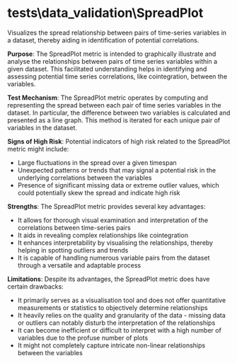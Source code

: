 # tests\data_validation\SpreadPlot

Visualizes the spread relationship between pairs of time-series variables in a dataset, thereby aiding in
identification of potential correlations.

**Purpose**:
The SpreadPlot metric is intended to graphically illustrate and analyse the relationships between pairs of time
series variables within a given dataset. This facilitated understanding helps in identifying and assessing
potential time series correlations, like cointegration, between the variables.

**Test Mechanism**:
The SpreadPlot metric operates by computing and representing the spread between each pair of time series variables
in the dataset. In particular, the difference between two variables is calculated and presented as a line graph.
This method is iterated for each unique pair of variables in the dataset.

**Signs of High Risk**:
Potential indicators of high risk related to the SpreadPlot metric might include:

- Large fluctuations in the spread over a given timespan
- Unexpected patterns or trends that may signal a potential risk in the underlying correlations between the
variables
- Presence of significant missing data or extreme outlier values, which could potentially skew the spread and
indicate high risk

**Strengths**:
The SpreadPlot metric provides several key advantages:

- It allows for thorough visual examination and interpretation of the correlations between time-series pairs
- It aids in revealing complex relationships like cointegration
- It enhances interpretability by visualising the relationships, thereby helping in spotting outliers and trends
- It is capable of handling numerous variable pairs from the dataset through a versatile and adaptable process

**Limitations**:
Despite its advantages, the SpreadPlot metric does have certain drawbacks:

- It primarily serves as a visualisation tool and does not offer quantitative measurements or statistics to
objectively determine relationships
- It heavily relies on the quality and granularity of the data - missing data or outliers can notably disturb the
interpretation of the relationships
- It can become inefficient or difficult to interpret with a high number of variables due to the profuse number of
plots
- It might not completely capture intricate non-linear relationships between the variables